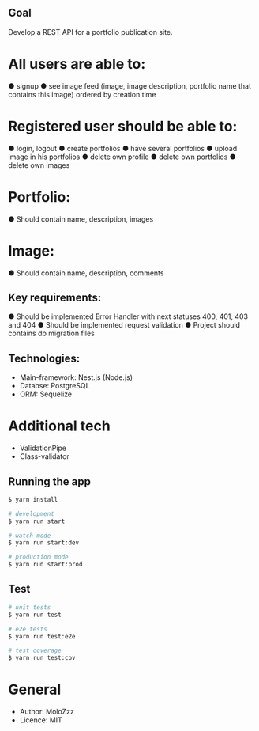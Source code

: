 ## Goal
Develop a REST API for a portfolio publication site.

# All users are able to:
● signup
● see image feed (image, image description, portfolio name that
contains this image) ordered by creation time

# Registered user should be able to:
● login, logout
● create portfolios
● have several portfolios
● upload image in his portfolios
● delete own profile
● delete own portfolios
● delete own images

# Portfolio:
● Should contain name, description, images
# Image:
● Should contain name, description, comments

## Key requirements:
● Should be implemented Error Handler with next statuses 400,
401, 403 and 404
● Should be implemented request validation
● Project should contains db migration files

## Technologies:
- Main-framework: Nest.js (Node.js)
- Databse: PostgreSQL
- ORM: Sequelize 

# Additional tech
- ValidationPipe
- Class-validator

## Running the app

```bash
$ yarn install

# development
$ yarn run start

# watch mode
$ yarn run start:dev

# production mode
$ yarn run start:prod
```

## Test

```bash
# unit tests
$ yarn run test

# e2e tests
$ yarn run test:e2e

# test coverage
$ yarn run test:cov
```
# General
- Author: MoloZzz
- Licence: MIT